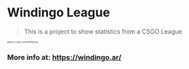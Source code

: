 # Windingo League

> This is a project to show statistics from a CSGO League

<img src="https://i.imgur.com/LNv6Wdz.png" alt="https://i.imgur.com/LNv6Wdz.png" style="zoom:30%;" />

### More info at: https://windingo.ar/

